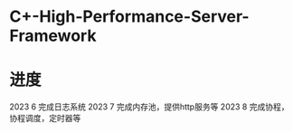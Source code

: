 # C+-High-Performance-Server-Framework
# 进度
  2023 6 完成日志系统
  2023 7 完成内存池，提供http服务等
  2023 8 完成协程，协程调度，定时器等
